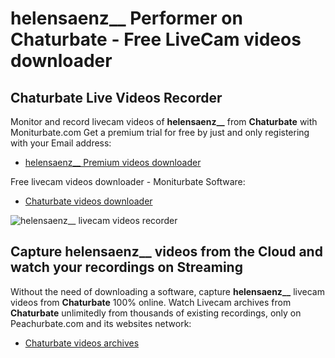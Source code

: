 # helensaenz__ Performer on Chaturbate - Free LiveCam videos downloader

## Chaturbate Live Videos Recorder

Monitor and record livecam videos of **helensaenz__** from **Chaturbate** with Moniturbate.com
Get a premium trial for free by just and only registering with your Email address:
* [helensaenz__ Premium videos downloader](https://moniturbate.com/request-demo-licence-key.html)

Free livecam videos downloader - Moniturbate Software:
* [Chaturbate videos downloader](https://moniturbate.com/moniturbate-download-software.html)

![helensaenz__ livecam videos recorder](https://peachurnet.com/templates/moniturbate-software.png)


## Capture helensaenz__ videos from the Cloud and watch your recordings on Streaming

Without the need of downloading a software, capture **helensaenz__** livecam videos from **Chaturbate** 100% online.
Watch Livecam archives from **Chaturbate** unlimitedly from thousands of existing recordings, only on Peachurbate.com and its websites network:
* [Chaturbate videos archives](https://peachurnet.com/)